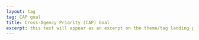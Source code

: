 ```yaml
---
layout: tag
tag: CAP goal
title: Cross-Agency Priority (CAP) Goal
excerpt: this text will appear as an excerpt on the theme/tag landing page
---
```

